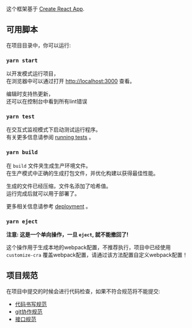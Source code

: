这个框架基于 [Create React App](https://github.com/facebook/create-react-app).

## 可用脚本

在项目目录中，你可以运行:

### `yarn start`

以开发模式运行项目，<br />在浏览器中可以通过打开 [http://localhost:3000](http://localhost:3000) 查看。

编辑时支持热更新，<br />
还可以在控制台中看到所有lint错误

### `yarn test`

在交互式监视模式下启动测试运行程序。<br />
有关更多信息请参阅 [running tests](https://facebook.github.io/create-react-app/docs/running-tests) 。

### `yarn build`

在 `build` 文件夹生成生产环境文件。<br />
在生产模式中正确的生成打包文件，并优化构建以获得最佳性能。

生成的文件已经压缩，文件名添加了哈希值。<br />
运行完成后就可以用于部署了。

更多相关信息请参考 [deployment](https://facebook.github.io/create-react-app/docs/deployment) 。

### `yarn eject`

**注意: 这是一个单向操作，一旦 `eject`, 就不能撤回了!**

这个操作用于生成本地的webpack配置，不推荐执行，项目中已经使用 `customize-cra` 覆盖webpack配置，请通过该方法配置自定义webpack配置！



## 项目规范

在项目中提交的时候会进行代码检查，如果不符合规范将不能提交:

- [代码书写规范](./doc/code-standard.md)
- [git协作规范](./doc/git-standard.md)
- [接口规范](./doc/api-standard.md)

